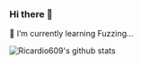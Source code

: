 ### Hi there 👋
🌱 I’m currently learning Fuzzing...
<!--
**Ricardio609/Ricardio609** is a ✨ _special_ ✨ repository because its `README.md` (this file) appears on your GitHub profile.

Here are some ideas to get you started:

- 🔭 I’m currently working on ...
- 🌱 I’m currently learning ...
- 👯 I’m looking to collaborate on ...
- 🤔 I’m looking for help with ...
- 💬 Ask me about ...
- 📫 How to reach me: ...
- 😄 Pronouns: ...
- ⚡ Fun fact: ...
-->
![Ricardio609's github stats](https://github-readme-stats.vercel.app/api?username=ricardio609&count_private=true&show_icons=true)
<!-- ![Top Langs](https://github-readme-stats.vercel.app/api/top-langs/?username=ricardio609&layout=compact) -->

